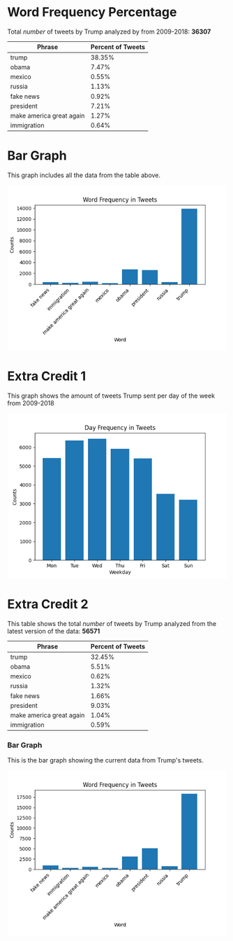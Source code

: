 # Word Frequency Percentage

Total *number* of tweets by Trump analyzed by from 2009-2018: **36307**

|      Phrase     |   Percent of Tweets  |
|---------------|----------------------|
|            trump |  38.35% |
|            obama |   7.47% |
|           mexico |   0.55% |
|           russia |   1.13% |
|        fake news |   0.92% |
|        president |   7.21% |
| make america great again |   1.27% |
|      immigration |   0.64% |

# Bar Graph

This graph includes all the data from the table above.

![Graph includes all the data from the table above](Trump_Tweet_Figure.png)

# Extra Credit 1

This graph shows the amount of tweets Trump sent per day of the week from 2009-2018

![Weekday Trump Tweets](Weekday_Figure.png)

# Extra Credit 2

This table shows the total *number* of tweets by Trump analyzed from the latest version of the data: **56571**


|      Phrase     |   Percent of Tweets  |
|---------------|----------------------|
|            trump |  32.45% |
|            obama |   5.51% |
|           mexico |   0.62% |
|           russia |   1.32% |
|        fake news |   1.66% |
|        president |   9.03% |
| make america great again |   1.04% |
|      immigration |   0.59% |

### Bar Graph

This is the bar graph showing the current data from Trump's tweets.

![Graph includes current data](Trump_Tweet_Figure2.png)
